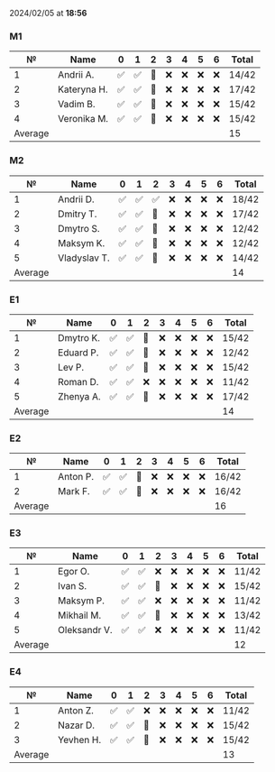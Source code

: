 2024/02/05 at **18:56**
### M1
|№|Name|0|1|2|3|4|5|6|Total|
|-----|-----|-----|-----|-----|-----|-----|-----|-----|-----|
|1|Andrii A.|✅|✅|🔄|❌|❌|❌|❌|14/42|
|2|Kateryna H.|✅|✅|🔄|❌|❌|❌|❌|17/42|
|3|Vadim B.|✅|✅|🔄|❌|❌|❌|❌|15/42|
|4|Veronika M.|✅|✅|🔄|❌|❌|❌|❌|15/42|
|Average|||||||||15|
### M2
|№|Name|0|1|2|3|4|5|6|Total|
|-----|-----|-----|-----|-----|-----|-----|-----|-----|-----|
|1|Andrii D.|✅|✅|✅|❌|❌|❌|❌|18/42|
|2|Dmitry T.|✅|✅|🔄|❌|❌|❌|❌|17/42|
|3|Dmytro S.|✅|✅|🔄|❌|❌|❌|❌|12/42|
|4|Maksym K.|✅|✅|🔄|❌|❌|❌|❌|12/42|
|5|Vladyslav T.|✅|✅|🔄|❌|❌|❌|❌|14/42|
|Average|||||||||14|
### E1
|№|Name|0|1|2|3|4|5|6|Total|
|-----|-----|-----|-----|-----|-----|-----|-----|-----|-----|
|1|Dmytro K.|✅|✅|🔄|❌|❌|❌|❌|15/42|
|2|Eduard P.|✅|✅|🔄|❌|❌|❌|❌|12/42|
|3|Lev P.|✅|✅|🔄|❌|❌|❌|❌|15/42|
|4|Roman D.|✅|✅|❌|❌|❌|❌|❌|11/42|
|5|Zhenya A.|✅|✅|🔄|❌|❌|❌|❌|17/42|
|Average|||||||||14|
### E2
|№|Name|0|1|2|3|4|5|6|Total|
|-----|-----|-----|-----|-----|-----|-----|-----|-----|-----|
|1|Anton P.|✅|✅|🔄|❌|❌|❌|❌|16/42|
|2|Mark F.|✅|✅|🔄|❌|❌|❌|❌|16/42|
|Average|||||||||16|
### E3
|№|Name|0|1|2|3|4|5|6|Total|
|-----|-----|-----|-----|-----|-----|-----|-----|-----|-----|
|1|Egor O.|✅|✅|❌|❌|❌|❌|❌|11/42|
|2|Ivan S.|✅|✅|🔄|❌|❌|❌|❌|15/42|
|3|Maksym P.|✅|✅|❌|❌|❌|❌|❌|11/42|
|4|Mikhail M.|✅|✅|🔄|❌|❌|❌|❌|13/42|
|5|Oleksandr V.|✅|✅|❌|❌|❌|❌|❌|11/42|
|Average|||||||||12|
### E4
|№|Name|0|1|2|3|4|5|6|Total|
|-----|-----|-----|-----|-----|-----|-----|-----|-----|-----|
|1|Anton Z.|✅|✅|❌|❌|❌|❌|❌|11/42|
|2|Nazar D.|✅|✅|🔄|❌|❌|❌|❌|15/42|
|3|Yevhen H.|✅|✅|🔄|❌|❌|❌|❌|15/42|
|Average|||||||||13|
